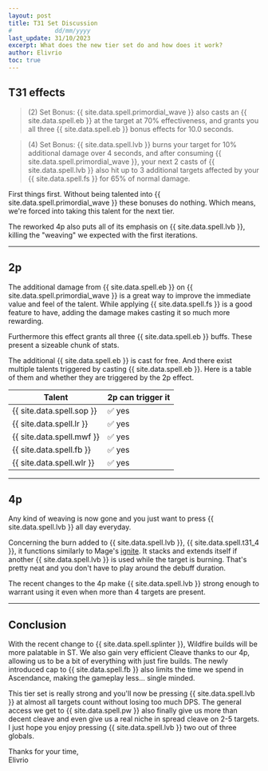 ```yaml
---
layout: post
title: T31 Set Discussion
#            dd/mm/yyyy
last_update: 31/10/2023
excerpt: What does the new tier set do and how does it work?
author: Elivrio
toc: true
---
```


## T31 effects
> (2) Set Bonus: {{ site.data.spell.primordial_wave }} also casts an {{ site.data.spell.eb }} at the target at 70% effectiveness, and grants you all three {{ site.data.spell.eb }} bonus effects for 10.0 seconds.

> (4) Set Bonus: {{ site.data.spell.lvb }} burns your target for 10% additional damage over 4 seconds, and after consuming {{ site.data.spell.primordial_wave }}, your next 2 casts of {{ site.data.spell.lvb }} also hit up to 3 additional targets affected by your {{ site.data.spell.fs }} for 65% of normal damage.

First things first. Without being talented into {{ site.data.spell.primordial_wave }} these bonuses do nothing.
Which means, we're forced into taking this talent for the next tier.

The reworked 4p also puts all of its emphasis on {{ site.data.spell.lvb }}, killing the "weaving" we expected with the first iterations.

<hr>

## 2p
The additional damage from {{ site.data.spell.eb }} on {{ site.data.spell.primordial_wave }} is a great way to improve the immediate value and feel of the talent.
While applying {{ site.data.spell.fs }} is a good feature to have, adding the damage makes casting it so much more rewarding.

Furthermore this effect grants all three {{ site.data.spell.eb }} buffs. These present a sizeable chunk of stats.

The additional {{ site.data.spell.eb }} is cast for free. And there exist multiple talents triggered by casting {{ site.data.spell.eb }}.
Here is a table of them and whether they are triggered by the 2p effect.

Talent | 2p can trigger it
--- | ---
{{ site.data.spell.sop }} | ✅ yes
{{ site.data.spell.lr }} | ✅ yes
{{ site.data.spell.mwf }} | ✅ yes
{{ site.data.spell.fb }} | ✅ yes
{{ site.data.spell.wlr }} | ✅ yes

<hr>

## 4p

Any kind of weaving is now gone and you just want to press {{ site.data.spell.lvb }} all day everyday.

Concerning the burn added to {{ site.data.spell.lvb }}, {{ site.data.spell.t31_4 }}, it functions similarly to Mage's [ignite](https://www.wowhead.com/spell=12654/ignite). It stacks and extends itself if another {{ site.data.spell.lvb }} is used while the target is burning. That's pretty neat and you don't have to play around the debuff duration.

The recent changes to the 4p make {{ site.data.spell.lvb }} strong enough to warrant using it even when more than 4 targets are present.

<hr>

## Conclusion

With the recent change to {{ site.data.spell.splinter }}, Wildfire builds will be more palatable in ST. We also gain very efficient Cleave thanks to our 4p, allowing us to be a bit of everything with just fire builds.
The newly introduced cap to {{ site.data.spell.fb }} also limits the time we spend in Ascendance, making the gameplay less... single minded.

This tier set is really strong and you'll now be pressing {{ site.data.spell.lvb }} at almost all targets count without losing too much DPS. The general access we get to {{ site.data.spell.pw }} also finally give us more than decent cleave and even give us a real niche in spread cleave on 2-5 targets. I just hope you enjoy pressing {{ site.data.spell.lvb }} two out of three globals.

Thanks for your time,<br/>
Elivrio

